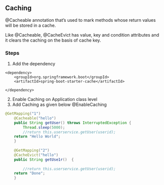 ## Caching
@Cacheable annotation that’s used to mark methods whose return values will be stored in a cache.

Like @Cacheable, @CacheEvict has value, key and condition attributes and it clears the caching on the basis of cache key.

### Steps

1. Add the dependency

```
<dependency>
    <groupId>org.springframework.boot</groupId>
    <artifactId>spring-boot-starter-cache</artifactId>
    
</dependency>
```

2. Enable Caching on Application class level
3. Add Caching as given below @EnableCaching

```java
@GetMapping("1")
	@Cacheable("hello")
	public String getUser() throws InterruptedException {
		Thread.sleep(5000);
		//return this.userservice.getUser(userid);
	return "Hello World";
	}
	
	@GetMapping("2")
	@CacheEvict("hello")
	public String getUse1r()  {
		
		//return this.userservice.getUser(userid);
	return "Done";
	}
```


